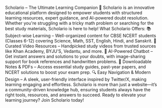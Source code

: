 Scholario – The Ultimate Learning Companion 🚀
Scholario is an innovative educational platform designed to empower students with structured learning resources, expert guidance, and AI-powered doubt resolution. Whether you're struggling with a tricky math problem or searching for the best study materials, Scholario is here to help!
What Scholario Offers:
📚 Subject-wise Learning – Well-organized content for CBSE NCERT students (Classes 6-12) covering Science, Math, SST, English, Hindi, and Sanskrit.
🎥 Curated Video Resources – Handpicked study videos from trusted sources like Khan Academy, BYJU’S, Vedantu, and more.
🤖 AI-Powered Chatbot – Get instant answers and solutions to your doubts, with image-sharing support for book references and handwritten problems.
📝 Downloadable Notes & PDFs – Access essential study guides, past-year papers, and NCERT solutions to boost your exam prep.
🔍 Easy Navigation & Modern Design – A sleek, user-friendly interface inspired by Twitter/X, making learning engaging and effortless.
Scholario is more than just a website—it’s a community-driven knowledge hub, ensuring students always have the right tools, resources, and answers to succeed.
Ready to elevate your learning journey? Join Scholario today!
